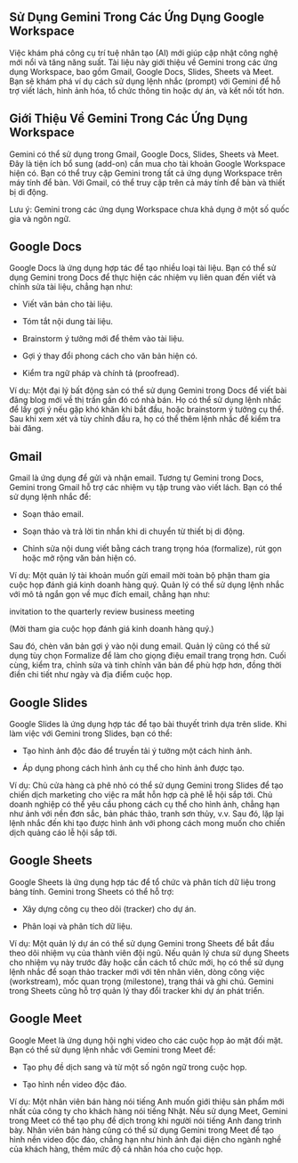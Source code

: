 ## Sử Dụng Gemini Trong Các Ứng Dụng Google Workspace

Việc khám phá công cụ trí tuệ nhân tạo (AI) mới giúp cập nhật công nghệ mới nổi và tăng năng suất. Tài liệu này giới thiệu về Gemini trong các ứng dụng Workspace, bao gồm Gmail, Google Docs, Slides, Sheets và Meet. Bạn sẽ khám phá ví dụ cách sử dụng lệnh nhắc (prompt) với Gemini để hỗ trợ viết lách, hình ảnh hóa, tổ chức thông tin hoặc dự án, và kết nối tốt hơn.

## Giới Thiệu Về Gemini Trong Các Ứng Dụng Workspace

Gemini có thể sử dụng trong Gmail, Google Docs, Slides, Sheets và Meet. Đây là tiện ích bổ sung (add-on) cần mua cho tài khoản Google Workspace hiện có. Bạn có thể truy cập Gemini trong tất cả ứng dụng Workspace trên máy tính để bàn. Với Gmail, có thể truy cập trên cả máy tính để bàn và thiết bị di động.

Lưu ý: Gemini trong các ứng dụng Workspace chưa khả dụng ở một số quốc gia và ngôn ngữ.

## Google Docs

Google Docs là ứng dụng hợp tác để tạo nhiều loại tài liệu. Bạn có thể sử dụng Gemini trong Docs để thực hiện các nhiệm vụ liên quan đến viết và chỉnh sửa tài liệu, chẳng hạn như:

- Viết văn bản cho tài liệu.
    
- Tóm tắt nội dung tài liệu.
    
- Brainstorm ý tưởng mới để thêm vào tài liệu.
    
- Gợi ý thay đổi phong cách cho văn bản hiện có.
    
- Kiểm tra ngữ pháp và chính tả (proofread).
    

Ví dụ: Một đại lý bất động sản có thể sử dụng Gemini trong Docs để viết bài đăng blog mới về thị trấn gần đó có nhà bán. Họ có thể sử dụng lệnh nhắc để lấy gợi ý nếu gặp khó khăn khi bắt đầu, hoặc brainstorm ý tưởng cụ thể. Sau khi xem xét và tùy chỉnh đầu ra, họ có thể thêm lệnh nhắc để kiểm tra bài đăng.

## Gmail

Gmail là ứng dụng để gửi và nhận email. Tương tự Gemini trong Docs, Gemini trong Gmail hỗ trợ các nhiệm vụ tập trung vào viết lách. Bạn có thể sử dụng lệnh nhắc để:

- Soạn thảo email.
    
- Soạn thảo và trả lời tin nhắn khi di chuyển từ thiết bị di động.
    
- Chỉnh sửa nội dung viết bằng cách trang trọng hóa (formalize), rút gọn hoặc mở rộng văn bản hiện có.
    

Ví dụ: Một quản lý tài khoản muốn gửi email mời toàn bộ phận tham gia cuộc họp đánh giá kinh doanh hàng quý. Quản lý có thể sử dụng lệnh nhắc với mô tả ngắn gọn về mục đích email, chẳng hạn như:

invitation to the quarterly review business meeting

(Mời tham gia cuộc họp đánh giá kinh doanh hàng quý.)

Sau đó, chèn văn bản gợi ý vào nội dung email. Quản lý cũng có thể sử dụng tùy chọn Formalize để làm cho giọng điệu email trang trọng hơn. Cuối cùng, kiểm tra, chỉnh sửa và tinh chỉnh văn bản để phù hợp hơn, đồng thời điền chi tiết như ngày và địa điểm cuộc họp.

## Google Slides

Google Slides là ứng dụng hợp tác để tạo bài thuyết trình dựa trên slide. Khi làm việc với Gemini trong Slides, bạn có thể:

- Tạo hình ảnh độc đáo để truyền tải ý tưởng một cách hình ảnh.
    
- Áp dụng phong cách hình ảnh cụ thể cho hình ảnh được tạo.
    

Ví dụ: Chủ cửa hàng cà phê nhỏ có thể sử dụng Gemini trong Slides để tạo chiến dịch marketing cho việc ra mắt hỗn hợp cà phê lễ hội sắp tới. Chủ doanh nghiệp có thể yêu cầu phong cách cụ thể cho hình ảnh, chẳng hạn như ảnh với nền đơn sắc, bản phác thảo, tranh sơn thủy, v.v. Sau đó, lặp lại lệnh nhắc đến khi tạo được hình ảnh với phong cách mong muốn cho chiến dịch quảng cáo lễ hội sắp tới.

## Google Sheets

Google Sheets là ứng dụng hợp tác để tổ chức và phân tích dữ liệu trong bảng tính. Gemini trong Sheets có thể hỗ trợ:

- Xây dựng công cụ theo dõi (tracker) cho dự án.
    
- Phân loại và phân tích dữ liệu.
    

Ví dụ: Một quản lý dự án có thể sử dụng Gemini trong Sheets để bắt đầu theo dõi nhiệm vụ của thành viên đội ngũ. Nếu quản lý chưa sử dụng Sheets cho nhiệm vụ này trước đây hoặc cần cách tổ chức mới, họ có thể sử dụng lệnh nhắc để soạn thảo tracker mới với tên nhân viên, dòng công việc (workstream), mốc quan trọng (milestone), trạng thái và ghi chú. Gemini trong Sheets cũng hỗ trợ quản lý thay đổi tracker khi dự án phát triển.

## Google Meet

Google Meet là ứng dụng hội nghị video cho các cuộc họp ảo mặt đối mặt. Bạn có thể sử dụng lệnh nhắc với Gemini trong Meet để:

- Tạo phụ đề dịch sang và từ một số ngôn ngữ trong cuộc họp.
    
- Tạo hình nền video độc đáo.
    

Ví dụ: Một nhân viên bán hàng nói tiếng Anh muốn giới thiệu sản phẩm mới nhất của công ty cho khách hàng nói tiếng Nhật. Nếu sử dụng Meet, Gemini trong Meet có thể tạo phụ đề dịch trong khi người nói tiếng Anh đang trình bày. Nhân viên bán hàng cũng có thể sử dụng Gemini trong Meet để tạo hình nền video độc đáo, chẳng hạn như hình ảnh đại diện cho ngành nghề của khách hàng, thêm mức độ cá nhân hóa cho cuộc họp.